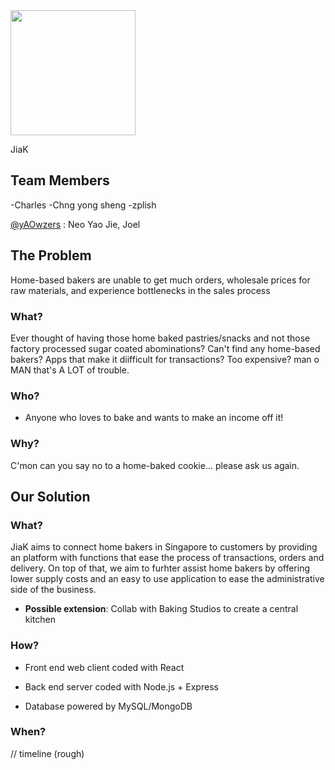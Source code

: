 <img src="https://imgur.com/zqieOmC.png" width=200>

JiaK

 ## Team Members

 -Charles
 -Chng yong sheng
  -zplish

 [@yAOwzers](https://github.com/yAOwzers) : Neo Yao Jie, Joel

 ## The Problem
 Home-based bakers are unable to get much orders, wholesale prices for raw materials, and experience bottlenecks in the sales process

 ### What?

Ever thought of having those home baked pastries/snacks and not those factory processed sugar coated abominations? Can't find any home-based bakers? Apps that make it diifficult for transactions? Too expensive? man o MAN that's A LOT of trouble. 

 ### Who?

* Anyone who loves to bake and wants to make an income off it!

 ### Why?

C'mon can you say no to a home-baked cookie... please ask us again.


 ## Our Solution

 ### What?

JiaK aims to connect home bakers in Singapore to customers by providing an platform with functions that ease the process of transactions, orders and delivery. On top of that, we aim to furhter assist home bakers by offering lower supply costs and an easy to use application to ease the administrative side of the business.

* **Possible extension**: Collab with Baking Studios to create a central kitchen


 ### How?

* Front end web client coded with React

* Back end server coded with Node.js + Express

* Database powered by MySQL/MongoDB

 ### When?

 // timeline (rough)
